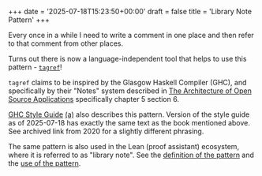 +++
date = '2025-07-18T15:23:50+00:00'
draft = false
title = 'Library Note Pattern'
+++

Every once in a while I need to write a comment in one place
and then refer to that comment from other places.

Turns out there is now a language-independent tool that helps
to use this pattern -
[`tagref`](https://github.com/stepchowfun/tagref)!

`tagref` claims to be inspired by the Glasgow Haskell Compiler (GHC),
and specifically by their "Notes" system
described in
[The Architecture of Open Source Applications](https://aosabook.org/en/)
specifically chapter 5 section 6.

[GHC Style Guide](https://gitlab.haskell.org/ghc/ghc/-/wikis/commentary/coding-style#2-using-notes)
[(a)](https://web.archive.org/web/20200618233720/https://gitlab.haskell.org/ghc/ghc/-/wikis/commentary/coding-style#comments-in-the-source-code)
also describes this pattern.
Version of the style guide as of 2025-07-18 has exactly the same text as the book mentioned above.
See archived link from 2020 for a slightly different phrasing.

The same pattern is also used in the Lean (proof assistant) ecosystem,
where it is referred to as "library note".
See the [definition of the pattern](https://github.com/leanprover-community/batteries/blob/main/Batteries/Util/LibraryNote.lean)
and the [use of the pattern](https://github.com/search?q=repo%3Aleanprover-community%2Fmathlib4+library_note&type=code).
